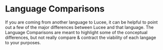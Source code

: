 # Language Comparisons

If you are coming from another language to Lucee, it can be helpful to point out a few of the major differences between Lucee and that language. The Language Comparisons are meant to highlight some of the conceptual differences, but not really compare & contract the viability of each langage to your purposes.